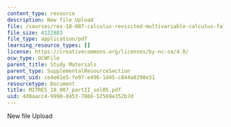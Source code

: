 ```yaml
---
content_type: resource
description: New file Upload
file: /courses/res-18-007-calculus-revisited-multivariable-calculus-fall-2011/4d8aacc49990d453786652569e352b7d_MITRES_18_007_partII_sol05.pdf
file_size: 4122883
file_type: application/pdf
learning_resource_types: []
license: https://creativecommons.org/licenses/by-nc-sa/4.0/
ocw_type: OCWFile
parent_title: Study Materials
parent_type: SupplementalResourceSection
parent_uid: ce4e61e5-fe97-e496-1d45-c844a0290e31
resourcetype: Document
title: MITRES_18_007_partII_sol05.pdf
uid: 4d8aacc4-9990-d453-7866-52569e352b7d
---
```

New file Upload